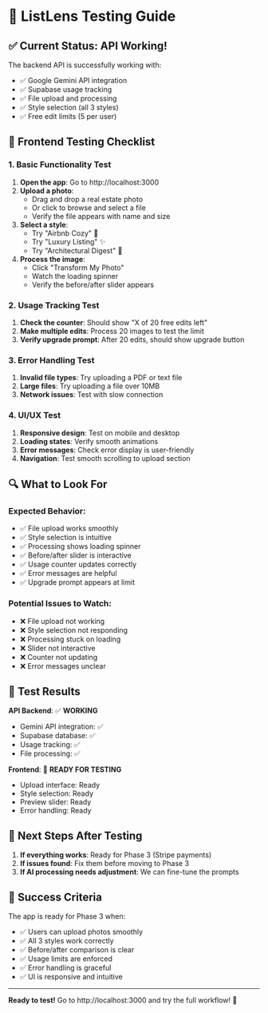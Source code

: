 # 🧪 ListLens Testing Guide

## ✅ **Current Status: API Working!**

The backend API is successfully working with:
- ✅ Google Gemini API integration
- ✅ Supabase usage tracking
- ✅ File upload and processing
- ✅ Style selection (all 3 styles)
- ✅ Free edit limits (5 per user)

## 🎯 **Frontend Testing Checklist**

### **1. Basic Functionality Test**
1. **Open the app**: Go to http://localhost:3000
2. **Upload a photo**: 
   - Drag and drop a real estate photo
   - Or click to browse and select a file
   - Verify the file appears with name and size
3. **Select a style**:
   - Try "Airbnb Cozy" 🌿
   - Try "Luxury Listing" ✨  
   - Try "Architectural Digest" 📰
4. **Process the image**:
   - Click "Transform My Photo"
   - Watch the loading spinner
   - Verify the before/after slider appears

### **2. Usage Tracking Test**
1. **Check the counter**: Should show "X of 20 free edits left"
2. **Make multiple edits**: Process 20 images to test the limit
3. **Verify upgrade prompt**: After 20 edits, should show upgrade button

### **3. Error Handling Test**
1. **Invalid file types**: Try uploading a PDF or text file
2. **Large files**: Try uploading a file over 10MB
3. **Network issues**: Test with slow connection

### **4. UI/UX Test**
1. **Responsive design**: Test on mobile and desktop
2. **Loading states**: Verify smooth animations
3. **Error messages**: Check error display is user-friendly
4. **Navigation**: Test smooth scrolling to upload section

## 🔍 **What to Look For**

### **Expected Behavior:**
- ✅ File upload works smoothly
- ✅ Style selection is intuitive
- ✅ Processing shows loading spinner
- ✅ Before/after slider is interactive
- ✅ Usage counter updates correctly
- ✅ Error messages are helpful
- ✅ Upgrade prompt appears at limit

### **Potential Issues to Watch:**
- ❌ File upload not working
- ❌ Style selection not responding
- ❌ Processing stuck on loading
- ❌ Slider not interactive
- ❌ Counter not updating
- ❌ Error messages unclear

## 🚀 **Test Results**

**API Backend**: ✅ **WORKING**
- Gemini API integration: ✅
- Supabase database: ✅
- Usage tracking: ✅
- File processing: ✅

**Frontend**: 🔄 **READY FOR TESTING**
- Upload interface: Ready
- Style selection: Ready
- Preview slider: Ready
- Error handling: Ready

## 📝 **Next Steps After Testing**

1. **If everything works**: Ready for Phase 3 (Stripe payments)
2. **If issues found**: Fix them before moving to Phase 3
3. **If AI processing needs adjustment**: We can fine-tune the prompts

## 🎉 **Success Criteria**

The app is ready for Phase 3 when:
- ✅ Users can upload photos smoothly
- ✅ All 3 styles work correctly
- ✅ Before/after comparison is clear
- ✅ Usage limits are enforced
- ✅ Error handling is graceful
- ✅ UI is responsive and intuitive

---

**Ready to test!** Go to http://localhost:3000 and try the full workflow! 🚀
